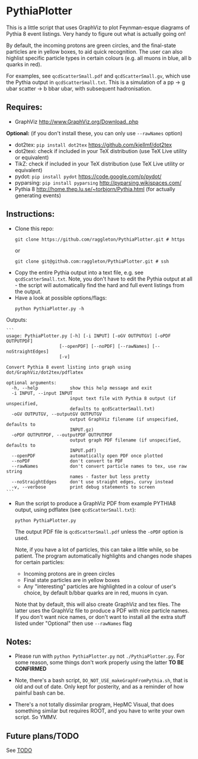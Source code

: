 # PythiaPlotter

This is a little script that uses GraphViz to plot Feynman-esque diagrams of Pythia 8 event listings. Very handy to figure out what is actually going on!

By default, the incoming protons are green circles, and the final-state particles are in yellow boxes, to aid quick recognition. The user can also highlist specific particle types in certain colours (e.g. all muons in blue, all b quarks in red).

For examples, see `qcdScatterSmall.pdf` and `qcdScatterSmall.gv`, which use the Pythia output in `qcdScatterSmall.txt`. This is a simulation of a pp -> g ubar scatter -> b bbar ubar, with subsequent hadronisation.

## Requires:
- GraphViz http://www.GraphViz.org/Download..php

**Optional:** (if you don't install these, you can only use `--rawNames` option)

- dot2tex: `pip install dot2tex` https://github.com/kjellmf/dot2tex
- dot2texi: check if included in your TeX distribution (use TeX Live utility or equivalent)
- TikZ: check if included in your TeX distribution (use TeX Live utility or equivalent)
- pydot: `pip install pydot` https://code.google.com/p/pydot/
- pyparsing: `pip install pyparsing` http://pyparsing.wikispaces.com/
- Pythia 8 http://home.thep.lu.se/~torbjorn/Pythia.html (for actually generating events)

## Instructions:

- Clone this repo:
	```
	git clone https://github.com/raggleton/PythiaPlotter.git # https

	```
	or 
	```
	git clone git@github.com:raggleton/PythiaPlotter.git # ssh

	```
- Copy the entire Pythia output into a text file, e.g. see `qcdScatterSmall.txt`. Note, you don't have to edit the Pythia output at all - the script will automatically find the hard and full event listings from the output.
- Have a look at possible options/flags:
	```
	python PythiaPlotter.py -h

	```
Outputs:

	```
	usage: PythiaPlotter.py [-h] [-i INPUT] [-oGV OUTPUTGV] [-oPDF OUTPUTPDF]
                        [--openPDF] [--noPDF] [--rawNames] [--noStraightEdges]
                        [-v]

	Convert Pythia 8 event listing into graph using dot/GraphViz/dot2tex/pdflatex

	optional arguments:
	  -h, --help            show this help message and exit
	  -i INPUT, --input INPUT
	                        input text file with Pythia 8 output (if unspecified,
	                        defaults to qcdScatterSmall.txt)
	  -oGV OUTPUTGV, --outputGV OUTPUTGV
	                        output GraphViz filename (if unspecified, defaults to
	                        INPUT.gz)
	  -oPDF OUTPUTPDF, --outputPDF OUTPUTPDF
	                        output graph PDF filename (if unspecified, defaults to
	                        INPUT.pdf)
	  --openPDF             automatically open PDF once plotted
	  --noPDF               don't convert to PDF
	  --rawNames            don't convert particle names to tex, use raw string
	                        names - faster but less pretty
	  --noStraightEdges     don't use straight edges, curvy instead
	  -v, --verbose         print debug statements to screen
	```

- Run the script to produce a GraphViz PDF from example PYTHIA8 output, using pdflatex (see `qcdScatterSmall.txt`):
	```
	python PythiaPlotter.py

	```
	The output PDF file is `qcdScatterSmall.pdf` unless the `-oPDF` option is used.

	Note, if you have a lot of particles, this can take a little while, so be patient. The program automatically highlights and changes node shapes for certain particles:
	- Incoming protons are in green circles
	- Final state particles are in yellow boxes
	- Any "interesting" particles are highlighted in a colour of user's choice, by default b/bbar quarks are in red, muons in cyan.

	Note that by default, this will also create GraphViz and tex files. The latter uses the GraphViz file to produce a PDF with nice particle names. If you don't want nice names, or don't want to install all the extra stuff listed under "Optional" then use `--rawNames` flag

## Notes:

- Please run with `python PythiaPlotter.py` not `./PythiaPlotter.py`. For some reason, some things don't work properly using the latter **TO BE CONFIRMED**

- Note, there's a bash script, `DO_NOT_USE_makeGraphFromPythia.sh`, that is old and out of date. Only kept for posterity, and as a reminder of how painful bash can be.

- There's a not totally dissimilar program, HepMC Visual, that does something similar but requires ROOT, and you have to write your own script. So YMMV.

## Future plans/TODO

See [TODO](TODO.md)

